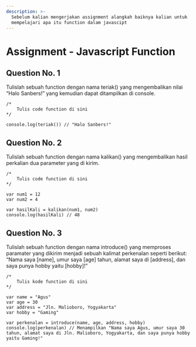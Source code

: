 ```yaml
---
description: >-
  Sebelum kalian mengerjakan assignment alangkah baiknya kalian untuk
  mempelajari apa itu function dalam javascipt
---
```


# Assignment - Javascript Function

## Question No. 1 

Tulislah sebuah function dengan nama teriak\(\) yang mengembalikan nilai “Halo Sanbers!” yang kemudian dapat ditampilkan di console.

```text
/*
    Tulis code function di sini
*/
 
console.log(teriak()) // "Halo Sanbers!" 
```

## Question No. 2 

Tulislah sebuah function dengan nama kalikan\(\) yang mengembalikan hasil perkalian dua parameter yang di kirim.

```text
/*
    Tulis code function di sini
*/
 
var num1 = 12
var num2 = 4
 
var hasilKali = kalikan(num1, num2)
console.log(hasilKali) // 48
```

## Question No. 3 

Tulislah sebuah function dengan nama introduce\(\) yang memproses paramater yang dikirim menjadi sebuah kalimat perkenalan seperti berikut: “Nama saya \[name\], umur saya \[age\] tahun, alamat saya di \[address\], dan saya punya hobby yaitu \[hobby\]!”

```text
/* 
    Tulis kode function di sini
*/
 
var name = "Agus"
var age = 30
var address = "Jln. Malioboro, Yogyakarta"
var hobby = "Gaming"
 
var perkenalan = introduce(name, age, address, hobby)
console.log(perkenalan) // Menampilkan "Nama saya Agus, umur saya 30 tahun, alamat saya di Jln. Malioboro, Yogyakarta, dan saya punya hobby yaitu Gaming!"
```


